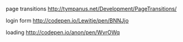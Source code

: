
page transitions
http://tympanus.net/Development/PageTransitions/

login form
http://codepen.io/Lewitje/pen/BNNJjo

loading
http://codepen.io/anon/pen/WvrOWq